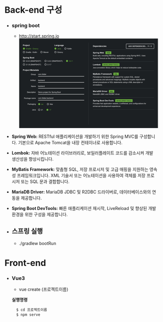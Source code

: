 # Back-end 구성

- ### spring boot
  - http://start.spring.io
    ![img.png](IMG%2Fimg.png)

- **Spring Web:** RESTful 애플리케이션을 개발하기 위한 Spring MVC를 구성합니다. 기본으로 Apache Tomcat을 내장 컨테이너로 사용합니다.

- **Lombok:** 자바 어노테이션 라이브러리로, 보일러플레이트 코드를 감소시켜 개발 생산성을 향상시킵니다.

- **MyBatis Framework:** 맞춤형 SQL, 저장 프로시저 및 고급 매핑을 지원하는 영속성 프레임워크입니다. XML 기술서 또는 어노테이션을 사용하여 객체를 저장 프로시저 또는 SQL 문과 결합합니다.

- **MariaDB Driver:** MariaDB JDBC 및 R2DBC 드라이버로, 데이터베이스와의 연동을 제공합니다.

- **Spring Boot DevTools:** 빠른 애플리케이션 재시작, LiveReload 및 향상된 개발 환경을 위한 구성을 제공합니다.

- ## 스프링 실행
    - ./gradlew bootRun

# Front-end

- ### Vue3
    - vue create (프로젝트이름)
    
    **실행명령** <br>

        $ cd 프로젝트이름
        $ npm serve

